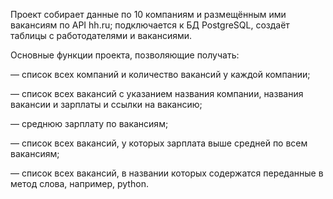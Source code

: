Проект собирает данные по 10 компаниям и размещённым ими вакансиям по API hh.ru; подключается к БД PostgreSQL, создаёт таблицы с работодателями и вакансиями.

Основные функции проекта, позволяющие получать:

 — список всех компаний и количество вакансий у каждой компании;

 — список всех вакансий с указанием названия компании, названия вакансии и зарплаты и ссылки на вакансию;

 — среднюю зарплату по вакансиям;

 — список всех вакансий, у которых зарплата выше средней по всем вакансиям;

 — список всех вакансий, в названии которых содержатся переданные в метод слова, например, python.
